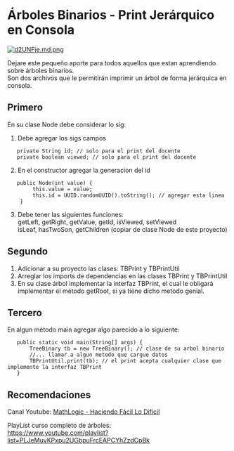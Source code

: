 # Árboles Binarios - Print Jerárquico en Consola

[![d2UNFje.md.png](https://iili.io/d2UNFje.md.png)](https://freeimage.host/i/d2UNFje)

Dejare este pequeño aporte para todos aquellos que estan aprendiendo sobre árboles binarios.  
Son dos archivos que le permitirán imprimir un árbol de forma jerárquica en consola.

## Primero

En su clase Node debe considerar lo sig:
1. Debe agregar los sigs campos
```
   private String id; // solo para el print del docente
   private boolean viewed; // solo para el print del docente
```
2. En el constructor agregar la generacion del id
```
   public Node(int value) {
        this.value = value;
        this.id = UUID.randomUUID().toString(); // agregar esta linea
    }
```
3. Debe tener las siguientes funciones:  
   getLeft, getRight, getValue, getId, isViewed, setViewed  
   isLeaf, hasTwoSon, getChildren (copiar de clase Node de este proyecto)

## Segundo

1. Adicionar a su proyecto las clases: TBPrint y TBPrintUtil
2. Arreglar los imports de dependencias en las clases TBPrint y TBPrintUtil
3. En su clase árbol implementar la interfaz TBPrint, el cual le obligará implementar el método getRoot, si ya tiene dicho metodo genial.

## Tercero

En algun método main agregar algo parecido a lo siguiente:
```
   public static void main(String[] args) {
       TreeBinary tb = new TreeBinary(); // clase de su arbol binario
       //... llamar a algun metodo que cargue datos
       TBPrintUtil.print(tb); // el print acepta cualquier clase que implemente la interfaz TBPrint
   }
```

## Recomendaciones
Canal Youtube: [MathLogic - Haciendo Fácil Lo Difícil](https://www.youtube.com/@mathlogic-haciendofacillod7053)

PlayList curso completo de árboles:  
https://www.youtube.com/playlist?list=PLJeMuvKPxpu2UGbpuFrcEAPCYhZzdCpBk
